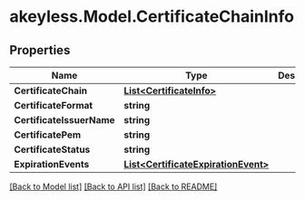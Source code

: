# akeyless.Model.CertificateChainInfo

## Properties

Name | Type | Description | Notes
------------ | ------------- | ------------- | -------------
**CertificateChain** | [**List&lt;CertificateInfo&gt;**](CertificateInfo.md) |  | [optional] 
**CertificateFormat** | **string** |  | [optional] 
**CertificateIssuerName** | **string** |  | [optional] 
**CertificatePem** | **string** |  | [optional] 
**CertificateStatus** | **string** |  | [optional] 
**ExpirationEvents** | [**List&lt;CertificateExpirationEvent&gt;**](CertificateExpirationEvent.md) |  | [optional] 

[[Back to Model list]](../README.md#documentation-for-models) [[Back to API list]](../README.md#documentation-for-api-endpoints) [[Back to README]](../README.md)

